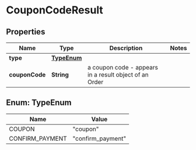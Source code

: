 
# CouponCodeResult

## Properties
Name | Type | Description | Notes
------------ | ------------- | ------------- | -------------
**type** | [**TypeEnum**](#TypeEnum) |  | 
**couponCode** | **String** | a coupon code - appears in a result object of an Order | 



<a name="TypeEnum"></a>
## Enum: TypeEnum
Name | Value
---- | -----
COUPON | &quot;coupon&quot;
CONFIRM_PAYMENT | &quot;confirm_payment&quot;



